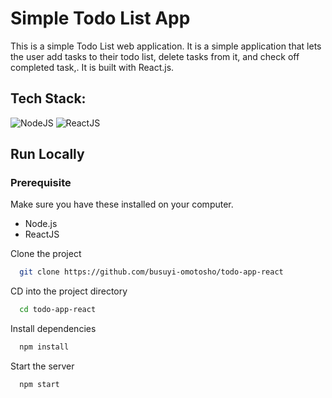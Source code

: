 # Simple Todo List App
This is a simple Todo List web application. 
It is a simple application that lets the user add tasks to their todo list, delete tasks from it, and check off completed task,. It is built with React.js.

## Tech Stack:
 ![NodeJS](https://img.shields.io/badge/node.js-6DA55F?style=for-the-badge&logo=node.js&logoColor=white) 
 ![ReactJS](https://img.shields.io/badge/-ReactJs-61DAFB?logo=react&logoColor=white&style=for-the-badge)
 
 ## Run Locally

### Prerequisite
Make sure you have these installed on your computer.
- Node.js
- ReactJS

Clone the project

```bash
  git clone https://github.com/busuyi-omotosho/todo-app-react
```

CD into the project directory

```bash
  cd todo-app-react
```

Install dependencies

```bash
  npm install
```

Start the server

```bash
  npm start
```
